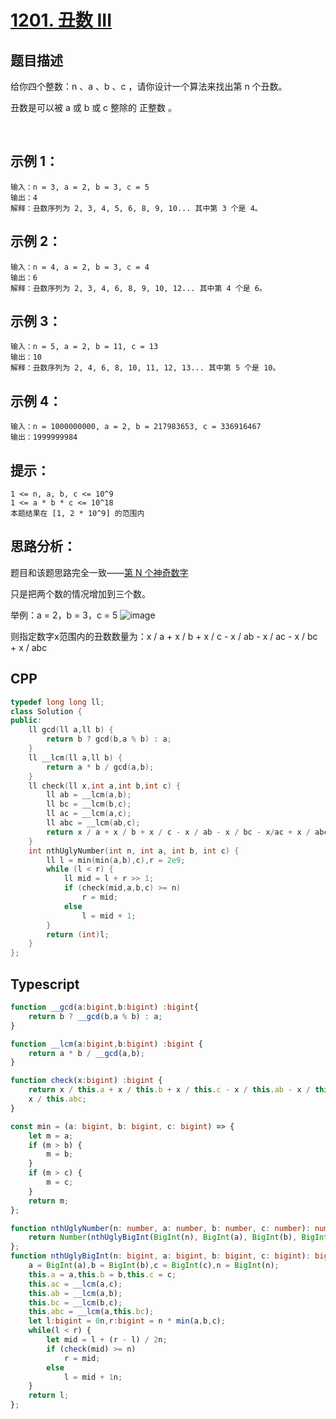 # [1201. 丑数 III](https://leetcode.cn/problems/ugly-number-iii/)

## 题目描述

给你四个整数：n 、a 、b 、c ，请你设计一个算法来找出第 n 个丑数。

丑数是可以被 a 或 b 或 c 整除的 正整数 。

 

## 示例 1：
```
输入：n = 3, a = 2, b = 3, c = 5
输出：4
解释：丑数序列为 2, 3, 4, 5, 6, 8, 9, 10... 其中第 3 个是 4。
```
## 示例 2：
```
输入：n = 4, a = 2, b = 3, c = 4
输出：6
解释：丑数序列为 2, 3, 4, 6, 8, 9, 10, 12... 其中第 4 个是 6。
```
## 示例 3：
```
输入：n = 5, a = 2, b = 11, c = 13
输出：10
解释：丑数序列为 2, 4, 6, 8, 10, 11, 12, 13... 其中第 5 个是 10。
```
## 示例 4：
```
输入：n = 1000000000, a = 2, b = 217983653, c = 336916467
输出：1999999984
```

## 提示：
```
1 <= n, a, b, c <= 10^9
1 <= a * b * c <= 10^18
本题结果在 [1, 2 * 10^9] 的范围内
```

## 思路分析：
题目和该题思路完全一致——[第 N 个神奇数字](https://github.com/leoyongyuan/Daily-Power/blob/main/%E7%AE%97%E6%B3%95/%E6%95%B0%E5%AD%A6/878.%20%E7%AC%AC%20N%20%E4%B8%AA%E7%A5%9E%E5%A5%87%E6%95%B0%E5%AD%97.md)

只是把两个数的情况增加到三个数。

举例：a = 2，b = 3，c = 5
![image](https://user-images.githubusercontent.com/72189350/206831416-c64eaadc-1a81-4316-a788-a3c6f51e8a4c.png)

则指定数字x范围内的丑数数量为：x / a + x / b + x / c - x / ab - x / ac - x / bc + x / abc

## CPP
```cpp
typedef long long ll;
class Solution {
public:
    ll gcd(ll a,ll b) {
        return b ? gcd(b,a % b) : a;
    }
    ll __lcm(ll a,ll b) {
        return a * b / gcd(a,b);
    }
    ll check(ll x,int a,int b,int c) {
        ll ab = __lcm(a,b);
        ll bc = __lcm(b,c);
        ll ac = __lcm(a,c);
        ll abc = __lcm(ab,c);
        return x / a + x / b + x / c - x / ab - x / bc - x/ac + x / abc;
    }
    int nthUglyNumber(int n, int a, int b, int c) {
        ll l = min(min(a,b),c),r = 2e9;
        while (l < r) {
            ll mid = l + r >> 1;
            if (check(mid,a,b,c) >= n)
                r = mid;
            else
                l = mid + 1;
        }
        return (int)l;
    }
};
```

## Typescript
```Typescript
function __gcd(a:bigint,b:bigint) :bigint{
    return b ? __gcd(b,a % b) : a;
}

function __lcm(a:bigint,b:bigint) :bigint {
    return a * b / __gcd(a,b);
}

function check(x:bigint) :bigint {
    return x / this.a + x / this.b + x / this.c - x / this.ab - x / this.ac - x / this.bc +
    x / this.abc;
}

const min = (a: bigint, b: bigint, c: bigint) => {
    let m = a;
    if (m > b) {
        m = b;
    }
    if (m > c) {
        m = c;
    }
    return m;
};

function nthUglyNumber(n: number, a: number, b: number, c: number): number {
    return Number(nthUglyBigInt(BigInt(n), BigInt(a), BigInt(b), BigInt(c)))
};
function nthUglyBigInt(n: bigint, a: bigint, b: bigint, c: bigint): bigint {
    a = BigInt(a),b = BigInt(b),c = BigInt(c),n = BigInt(n);
    this.a = a,this.b = b,this.c = c;
    this.ac = __lcm(a,c);
    this.ab = __lcm(a,b);
    this.bc = __lcm(b,c);
    this.abc = __lcm(a,this.bc);
    let l:bigint = 0n,r:bigint = n * min(a,b,c);
    while(l < r) {
        let mid = l + (r - l) / 2n;
        if (check(mid) >= n)
            r = mid;
        else    
            l = mid + 1n;
    }
    return l;
};
```
